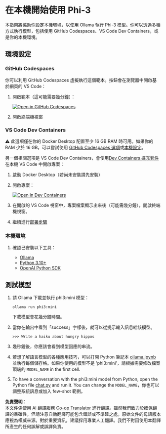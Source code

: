 <!--
CO_OP_TRANSLATOR_METADATA:
{
  "original_hash": "3edae6aebc3d0143037109e8af58f1ac",
  "translation_date": "2025-05-08T06:16:56+00:00",
  "source_file": "md/01.Introduction/01/01.EnvironmentSetup.md",
  "language_code": "tw"
}
-->
# 在本機開始使用 Phi-3

本指南將協助你設定本機環境，以使用 Ollama 執行 Phi-3 模型。你可以透過多種方式執行模型，包括使用 GitHub Codespaces、VS Code Dev Containers，或是你的本機環境。

## 環境設定

### GitHub Codespaces

你可以利用 GitHub Codespaces 虛擬執行這個範本。按鈕會在瀏覽器中開啟基於網頁的 VS Code：

1. 開啟範本（這可能需要幾分鐘）：

    [![Open in GitHub Codespaces](https://github.com/codespaces/badge.svg)](https://codespaces.new/microsoft/phi-3cookbook)

2. 開啟終端機視窗

### VS Code Dev Containers

⚠️ 此選項僅在你的 Docker Desktop 配置至少 16 GB RAM 時可用。如果你的 RAM 少於 16 GB，可以嘗試使用 [GitHub Codespaces 選項](../../../../../md/01.Introduction/01)或[本機設定](../../../../../md/01.Introduction/01)。

另一個相關選項是 VS Code Dev Containers，會使用[Dev Containers 擴充套件](https://marketplace.visualstudio.com/items?itemName=ms-vscode-remote.remote-containers)在本機 VS Code 中開啟專案：

1. 啟動 Docker Desktop（若尚未安裝請先安裝）
2. 開啟專案：

    [![Open in Dev Containers](https://img.shields.io/static/v1?style=for-the-badge&label=Dev%20Containers&message=Open&color=blue&logo=visualstudiocode)](https://vscode.dev/redirect?url=vscode://ms-vscode-remote.remote-containers/cloneInVolume?url=https://github.com/microsoft/phi-3cookbook)

3. 在開啟的 VS Code 視窗中，專案檔案顯示出來後（可能需幾分鐘），開啟終端機視窗。
4. 繼續進行[部署步驟](../../../../../md/01.Introduction/01)

### 本機環境

1. 確認已安裝以下工具：

    * [Ollama](https://ollama.com/)
    * [Python 3.10+](https://www.python.org/downloads/)
    * [OpenAI Python SDK](https://pypi.org/project/openai/)

## 測試模型

1. 請 Ollama 下載並執行 phi3:mini 模型：

    ```shell
    ollama run phi3:mini
    ```

    下載模型會花幾分鐘時間。

2. 當你在輸出中看到「success」字樣後，就可以從提示輸入訊息給該模型。

    ```shell
    >>> Write a haiku about hungry hippos
    ```

3. 幾秒鐘後，你應該會看到模型回應的串流。

4. 若想了解語言模型的各種應用技巧，可以打開 Python 筆記本 [ollama.ipynb](../../../../../code/01.Introduce/ollama.ipynb) 並執行每個儲存格。如果你使用的模型不是 'phi3:mini'，請根據需要修改檔案頂端的 `MODEL_NAME` in the first cell.

5. To have a conversation with the phi3:mini model from Python, open the Python file [chat.py](../../../../../code/01.Introduce/chat.py) and run it. You can change the `MODEL_NAME`，你也可以調整系統訊息或加入 few-shot 範例。

**免責聲明**：  
本文件係使用 AI 翻譯服務 [Co-op Translator](https://github.com/Azure/co-op-translator) 進行翻譯。雖然我們致力於確保翻譯的準確性，但請注意自動翻譯可能包含錯誤或不準確之處。原始文件的母語版本應視為權威來源。對於重要資訊，建議採用專業人工翻譯。我們不對因使用本翻譯所產生的任何誤解或誤譯負責。